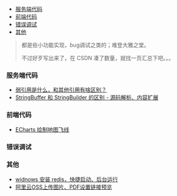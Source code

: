 <div class="catalog">

- [服务端代码](#t0)
- [前端代码](#t1)
- [错误调试](#t2)
- [其他](#t3)

</div>

> 都是些小功能实现，bug调试之类的；难登大雅之堂。
>
> 不过好歹写出来了，在 CSDN 凑了数量，就找一页汇总下吧。。。

### <span id="t0">服务端代码</span>

- <a href="https://blog.csdn.net/m0_46144826/article/details/108246718" target="_blank">弱引用是什么，和其他引用有啥区别？</a>
- <a href="https://blog.csdn.net/m0_46144826/article/details/108437629" target="_blank">StringBuffer 和 StringBuilder 的区别 - 源码解析、内容扩展</a>


### <span id="t1">前端代码</span>

- <a href="https://blog.csdn.net/m0_46144826/article/details/107435819" target="_blank">ECharts 绘制地图飞线</a>


### <span id="t2">错误调试</span>



### <span id="t3">其他</span>

- <a href="https://blog.csdn.net/m0_46144826/article/details/106825426" target="_blank">widnows 安装 redis，快捷启动、后台运行</a>
- <a href="https://blog.csdn.net/m0_46144826/article/details/119653718" target="_blank">阿里云OSS上传图片、PDF设置链接预览</a>
